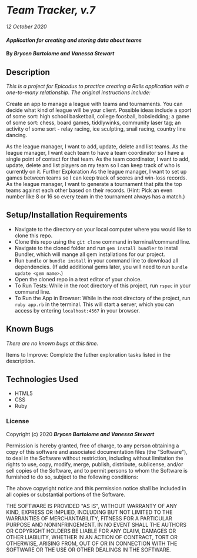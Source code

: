 # _Team Tracker, v.7_

_12 October 2020_

#### _Application for creating and storing data about teams_

#### By _**Brycen Bartolome and Vanessa Stewart**_

## Description

_This is a project for Epicodus to practice creating a Rails application with a one-to-many relationship. The original instructions include:_

Create an app to manage a league with teams and tournaments. You can decide what kind of league will be your client. Possible ideas include a sport of some sort: high school basketball, college foosball, bobsledding; a game of some sort: chess, board games, tiddlywinks, community laser tag; an activity of some sort - relay racing, ice sculpting, snail racing, country line dancing.

As the league manager, I want to add, update, delete and list teams.
As the league manager, I want each team to have a team coordinator so I have a single point of contact for that team.
As the team coordinator, I want to add, update, delete and list players on my team so I can keep track of who is currently on it.
Further Exploration
As the league manager, I want to set up games between teams so I can keep track of scores and win-loss records.
As the league manager, I want to generate a tournament that pits the top teams against each other based on their records. (Hint: Pick an even number like 8 or 16 so every team in the tournament always has a match.)


## Setup/Installation Requirements

- Navigate to the directory on your local computer where you would like to clone this repo.
- Clone this repo using the `git clone` command in terminal/command line.
- Navigate to the cloned folder and run `gem install bundler` to install Bundler, which will mange all gem installations for our project.
- Run `bundle` or `bundle install` in your command line to download all dependencies. (If add additional gems later, you will need to run `bundle update <gem name>`.)
- Open the cloned repo in a text editor of your choice.
- To Run Tests: While in the root directory of this project, run `rspec` in your command line.
- To Run the App in Browser: While in the root directory of the project, run `ruby app.rb` in the terminal. This will start a server, which you can access by entering `localhost:4567` in your browser.


## Known Bugs

_There are no known bugs at this time._

Items to Improve: Complete the futher exploration tasks listed in the description.

## Technologies Used

* HTML5
* CSS
* Ruby

### License

Copyright (c) 2020 **_Brycen Bartolome and Vanessa Stewart_**

Permission is hereby granted, free of charge, to any person obtaining a copy of this software and associated documentation files (the "Software"), to deal in the Software without restriction, including without limitation the rights to use, copy, modify, merge, publish, distribute, sublicense, and/or sell copies of the Software, and to permit persons to whom the Software is furnished to do so, subject to the following conditions:

The above copyright notice and this permission notice shall be included in all copies or substantial portions of the Software.

THE SOFTWARE IS PROVIDED "AS IS", WITHOUT WARRANTY OF ANY KIND, EXPRESS OR IMPLIED, INCLUDING BUT NOT LIMITED TO THE WARRANTIES OF MERCHANTABILITY, FITNESS FOR A PARTICULAR PURPOSE AND NONINFRINGEMENT. IN NO EVENT SHALL THE AUTHORS OR COPYRIGHT HOLDERS BE LIABLE FOR ANY CLAIM, DAMAGES OR OTHER LIABILITY, WHETHER IN AN ACTION OF CONTRACT, TORT OR OTHERWISE, ARISING FROM, OUT OF OR IN CONNECTION WITH THE SOFTWARE OR THE USE OR OTHER DEALINGS IN THE SOFTWARE.
